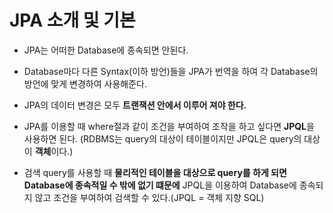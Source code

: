 JPA 소개 및 기본
===

- JPA는 어떠한 Database에 종속되면 안된다.


- Database마다 다른 Syntax(이하 방언)들을 JPA가 번역을 하여 각 Database의 방언에 맞게 변경하여 사용해준다.


- JPA의 데이터 변경은 모두 **트랜잭션 안에서 이루어 져야 한다.**


- JPA를 이용할 때 where절과 같이 조건을 부여하여 조작을 하고 싶다면 **JPQL**을 사용하면 된다.
(RDBMS는 query의 대상이 테이블이지만 JPQL은 query의 대상이 **객체**이다.)


- 검색 query를 사용할 때 **물리적인 테이블을 대상으로 query를 하게 되면 Database에 종속적일 수 밖에 없기 떄문에** JPQL을 이용하여 Database에 종속되지 않고 조건을 부여하여 검색할 수 있다.(JPQL = 객체 지향 SQL)





